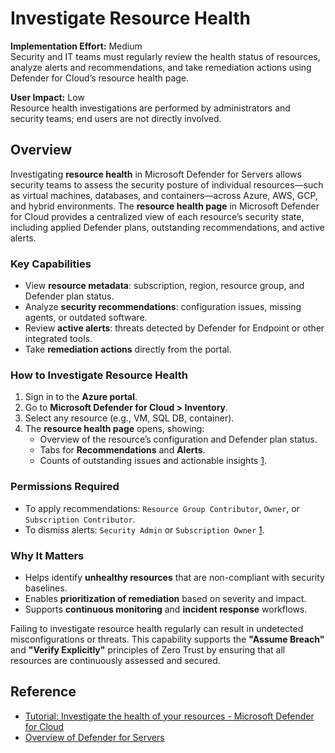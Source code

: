 # Investigate Resource Health

**Implementation Effort:** Medium  
Security and IT teams must regularly review the health status of resources, analyze alerts and recommendations, and take remediation actions using Defender for Cloud’s resource health page.

**User Impact:** Low  
Resource health investigations are performed by administrators and security teams; end users are not directly involved.

## Overview

Investigating **resource health** in Microsoft Defender for Servers allows security teams to assess the security posture of individual resources—such as virtual machines, databases, and containers—across Azure, AWS, GCP, and hybrid environments. The **resource health page** in Microsoft Defender for Cloud provides a centralized view of each resource’s security state, including applied Defender plans, outstanding recommendations, and active alerts.

### Key Capabilities

- View **resource metadata**: subscription, region, resource group, and Defender plan status.
- Analyze **security recommendations**: configuration issues, missing agents, or outdated software.
- Review **active alerts**: threats detected by Defender for Endpoint or other integrated tools.
- Take **remediation actions** directly from the portal.

### How to Investigate Resource Health

1. Sign in to the **Azure portal**.
2. Go to **Microsoft Defender for Cloud > Inventory**.
3. Select any resource (e.g., VM, SQL DB, container).
4. The **resource health page** opens, showing:
   - Overview of the resource’s configuration and Defender plan status.
   - Tabs for **Recommendations** and **Alerts**.
   - Counts of outstanding issues and actionable insights [1](https://learn.microsoft.com/en-us/azure/defender-for-cloud/investigate-resource-health).

### Permissions Required

- To apply recommendations: `Resource Group Contributor`, `Owner`, or `Subscription Contributor`.
- To dismiss alerts: `Security Admin` or `Subscription Owner` [1](https://learn.microsoft.com/en-us/azure/defender-for-cloud/investigate-resource-health).

### Why It Matters

- Helps identify **unhealthy resources** that are non-compliant with security baselines.
- Enables **prioritization of remediation** based on severity and impact.
- Supports **continuous monitoring** and **incident response** workflows.

Failing to investigate resource health regularly can result in undetected misconfigurations or threats. This capability supports the **"Assume Breach"** and **"Verify Explicitly"** principles of Zero Trust by ensuring that all resources are continuously assessed and secured.

## Reference

- [Tutorial: Investigate the health of your resources - Microsoft Defender for Cloud](https://learn.microsoft.com/en-us/azure/defender-for-cloud/investigate-resource-health)
- [Overview of Defender for Servers](https://learn.microsoft.com/en-us/azure/defender-for-cloud/defender-for-servers-overview)
